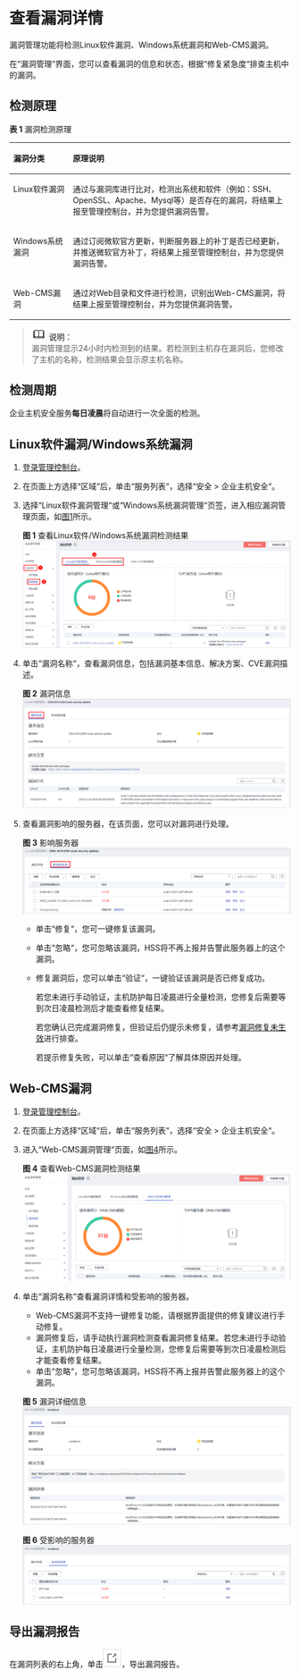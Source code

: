 # 查看漏洞详情<a name="hss_01_0063"></a>

漏洞管理功能将检测Linux软件漏洞、Windows系统漏洞和Web-CMS漏洞。

在“漏洞管理“界面，您可以查看漏洞的信息和状态，根据“修复紧急度“排查主机中的漏洞。

## 检测原理<a name="section1242633819176"></a>

**表 1**  漏洞检测原理

<a name="table1554622162011"></a>
<table><thead align="left"><tr id="row954762122016"><th class="cellrowborder" valign="top" width="21.18%" id="mcps1.2.3.1.1"><p id="p9547721207"><a name="p9547721207"></a><a name="p9547721207"></a>漏洞分类</p>
</th>
<th class="cellrowborder" valign="top" width="78.82000000000001%" id="mcps1.2.3.1.2"><p id="p95471525202"><a name="p95471525202"></a><a name="p95471525202"></a>原理说明</p>
</th>
</tr>
</thead>
<tbody><tr id="row1954752202018"><td class="cellrowborder" valign="top" width="21.18%" headers="mcps1.2.3.1.1 "><p id="p1054720252012"><a name="p1054720252012"></a><a name="p1054720252012"></a>Linux软件漏洞</p>
</td>
<td class="cellrowborder" valign="top" width="78.82000000000001%" headers="mcps1.2.3.1.2 "><p id="p65401614255"><a name="p65401614255"></a><a name="p65401614255"></a>通过与漏洞库进行比对，检测出系统和软件（例如：SSH、OpenSSL、Apache、Mysql等）是否存在的漏洞，将结果上报至管理控制台，并为您提供漏洞告警。</p>
</td>
</tr>
<tr id="row1654817222015"><td class="cellrowborder" valign="top" width="21.18%" headers="mcps1.2.3.1.1 "><p id="p1354819210206"><a name="p1354819210206"></a><a name="p1354819210206"></a>Windows系统漏洞</p>
</td>
<td class="cellrowborder" valign="top" width="78.82000000000001%" headers="mcps1.2.3.1.2 "><p id="p754813252014"><a name="p754813252014"></a><a name="p754813252014"></a>通过订阅微软官方更新，判断服务器上的补丁是否已经更新，并推送微软官方补丁，将结果上报至管理控制台，并为您提供漏洞告警。</p>
</td>
</tr>
<tr id="row954816213201"><td class="cellrowborder" valign="top" width="21.18%" headers="mcps1.2.3.1.1 "><p id="p195486219207"><a name="p195486219207"></a><a name="p195486219207"></a>Web-CMS漏洞</p>
</td>
<td class="cellrowborder" valign="top" width="78.82000000000001%" headers="mcps1.2.3.1.2 "><p id="p155481262019"><a name="p155481262019"></a><a name="p155481262019"></a>通过对Web目录和文件进行检测，识别出Web-CMS漏洞，将结果上报至管理控制台，并为您提供漏洞告警。</p>
</td>
</tr>
</tbody>
</table>

>![](public_sys-resources/icon-note.gif) **说明：**   
>漏洞管理显示24小时内检测到的结果。若检测到主机存在漏洞后，您修改了主机的名称，检测结果会显示原主机名称。  

## 检测周期<a name="section14102511178"></a>

企业主机安全服务**每日凌晨**将自动进行一次全面的检测。

## Linux软件漏洞/Windows系统漏洞<a name="section91873242518"></a>

1.  [登录管理控制台](https://console.huaweicloud.com)。
2.  在页面上方选择“区域“后，单击“服务列表“，选择“安全  \>  企业主机安全“。
3.  选择“Linux软件漏洞管理“或“Windows系统漏洞管理“页签，进入相应漏洞管理页面，如[图1](#fig117274112817)所示。

    **图 1**  查看Linux软件/Windows系统漏洞检测结果<a name="fig117274112817"></a>  
    ![](figures/查看Linux软件-Windows系统漏洞检测结果.png "查看Linux软件-Windows系统漏洞检测结果")


1.  单击“漏洞名称“，查看漏洞信息，包括漏洞基本信息、解决方案、CVE漏洞描述。

    **图 2**  漏洞信息<a name="fig18897418397"></a>  
    ![](figures/漏洞信息.png "漏洞信息")

2.  查看漏洞影响的服务器，在该页面，您可以对漏洞进行处理。

    **图 3**  影响服务器<a name="fig188912493912"></a>  
    ![](figures/影响服务器.png "影响服务器")

    -   单击“修复“，您可一键修复该漏洞。
    -   单击“忽略“，您可忽略该漏洞，HSS将不再上报并告警此服务器上的这个漏洞。
    -   修复漏洞后，您可以单击“验证“，一键验证该漏洞是否已修复成功。

        若您未进行手动验证，主机防护每日凌晨进行全量检测，您修复后需要等到次日凌晨检测后才能查看修复结果。

        若您确认已完成漏洞修复，但验证后仍提示未修复，请参考[漏洞修复未生效](https://support.huaweicloud.com/hss_faq/hss_01_0176.html)进行排查。

        若提示修复失败，可以单击“查看原因“了解具体原因并处理。



## Web-CMS漏洞<a name="section34595268541"></a>

1.  [登录管理控制台](https://console.huaweicloud.com)。
2.  在页面上方选择“区域“后，单击“服务列表“，选择“安全  \>  企业主机安全“。
3.  进入“Web-CMS漏洞管理“页面，如[图4](#fig93411853105416)所示。

    **图 4**  查看Web-CMS漏洞检测结果<a name="fig93411853105416"></a>  
    ![](figures/查看Web-CMS漏洞检测结果.png "查看Web-CMS漏洞检测结果")


1.  单击“漏洞名称“查看漏洞详情和受影响的服务器。

    -   Web-CMS漏洞不支持一键修复功能，请根据界面提供的修复建议进行手动修复。
    -   漏洞修复后，请手动执行漏洞检测查看漏洞修复结果。若您未进行手动验证，主机防护每日凌晨进行全量检测，您修复后需要等到次日凌晨检测后才能查看修复结果。
    -   单击“忽略“，您可忽略该漏洞，HSS将不再上报并告警此服务器上的这个漏洞。

    **图 5**  漏洞详细信息<a name="fig081923245411"></a>  
    ![](figures/漏洞详细信息.png "漏洞详细信息")

    **图 6**  受影响的服务器<a name="fig2087285291812"></a>  
    ![](figures/受影响的服务器.png "受影响的服务器")


## 导出漏洞报告<a name="section5291658786"></a>

在漏洞列表的右上角，单击![](figures/icon_hss_export.png)，导出漏洞报告。

